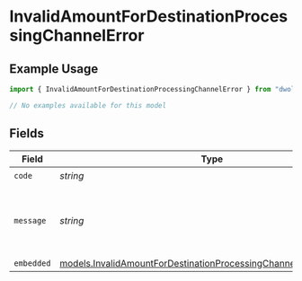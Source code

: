# InvalidAmountForDestinationProcessingChannelError

## Example Usage

```typescript
import { InvalidAmountForDestinationProcessingChannelError } from "dwolla-typescript/models/errors";

// No examples available for this model
```

## Fields

| Field                                                                                                                                         | Type                                                                                                                                          | Required                                                                                                                                      | Description                                                                                                                                   | Example                                                                                                                                       |
| --------------------------------------------------------------------------------------------------------------------------------------------- | --------------------------------------------------------------------------------------------------------------------------------------------- | --------------------------------------------------------------------------------------------------------------------------------------------- | --------------------------------------------------------------------------------------------------------------------------------------------- | --------------------------------------------------------------------------------------------------------------------------------------------- |
| `code`                                                                                                                                        | *string*                                                                                                                                      | :heavy_check_mark:                                                                                                                            | N/A                                                                                                                                           | ValidationError                                                                                                                               |
| `message`                                                                                                                                     | *string*                                                                                                                                      | :heavy_check_mark:                                                                                                                            | N/A                                                                                                                                           | Validation error(s) present. See embedded errors list for more details.                                                                       |
| `embedded`                                                                                                                                    | [models.InvalidAmountForDestinationProcessingChannelErrorEmbedded](../../models/invalidamountfordestinationprocessingchannelerrorembedded.md) | :heavy_minus_sign:                                                                                                                            | N/A                                                                                                                                           |                                                                                                                                               |